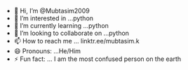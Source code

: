 - 👋 Hi, I’m @Mubtasim2009
- 👀 I’m interested in ...python
- 🌱 I’m currently learning ...python
- 💞️ I’m looking to collaborate on ...python
- 📫 How to reach me ... linktr.ee/mubtasim.k
- 😄 Pronouns: ...He/Him
- ⚡ Fun fact: ... I am the most confused person on the earth

<!---
Mubtasim2009/Mubtasim2009 is a ✨ special ✨ repository because its `README.md` (this file) appears on your GitHub profile.
You can click the Preview link to take a look at your changes.
--->
